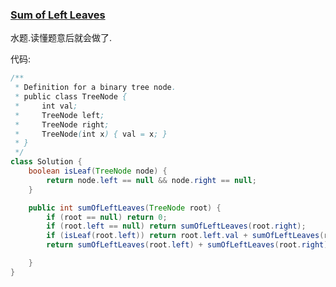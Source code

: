 ### [Sum of Left Leaves](https://leetcode.com/problems/sum-of-left-leaves/description/)

水题.读懂题意后就会做了.

代码:

```Java
/**
 * Definition for a binary tree node.
 * public class TreeNode {
 *     int val;
 *     TreeNode left;
 *     TreeNode right;
 *     TreeNode(int x) { val = x; }
 * }
 */
class Solution {
    boolean isLeaf(TreeNode node) {
        return node.left == null && node.right == null;
    }

    public int sumOfLeftLeaves(TreeNode root) {
        if (root == null) return 0;
        if (root.left == null) return sumOfLeftLeaves(root.right);
        if (isLeaf(root.left)) return root.left.val + sumOfLeftLeaves(root.right);
        return sumOfLeftLeaves(root.left) + sumOfLeftLeaves(root.right);

    }
}
```
